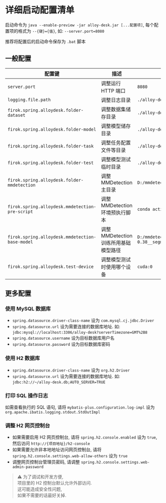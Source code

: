 # 详细启动配置清单

启动命令为 `java --enable-preview -jar alloy-desk.jar [...配置项]`, 每个配置项的格式为 `--{键}={值}`, 如: `--server.port=8080`

推荐将配置后的启动命令保存为 `.bat` 脚本

## 一般配置

配置键 | 描述 | 示例值
--- | -- | ---
`server.port` | 调整运行 HTTP 端口 | `8080`
`logging.file.path` | 调整日志目录 | `./alloy-desk-log/`
`firok.spring.alloydesk.folder-dataset` | 调整数据集储存目录 | `./alloy-desk-dataset`
`firok.spring.alloydesk.folder-model` | 调整模型储存目录 | `./alloy-desk-model`
`firok.spring.alloydesk.folder-task` | 调整任务配置文件等目录 | `./alloy-desk-task`
`firok.spring.alloydesk.folder-test` | 调整模型测试临时目录 | `./alloy-desk-test`
`firok.spring.alloydesk.folder-mmdetection` | 调整 MMDetection 主目录 | `D:/mmdetection`
`firok.spring.alloydesk.mmdetection-pre-script` | 调整 MMDetection 环境预执行脚本 | `conda activate open-mmlab`
`firok.spring.alloydesk.mmdetection-base-model` | 调整 MMDetection 训练所用基础模型路径 | `D:/mmdetection/checkpoints/mask_rcnn_r50_caffe_fpn_1x_coco_bbox_mAP-0.38__segm_mAP-0.344_20200504_231812-0ebd1859.pth`
`firok.spring.alloydesk.test-device` | 调整模型测试时使用哪个设备 | `cuda:0`

## 更多配置

### 使用 MySQL 数据库

* `spring.datasource.driver-class-name` 设为 `com.mysql.cj.jdbc.Driver`
* `spring.datasource.url` 设为需要连接的数据库地址. 如: `jdbc:mysql://localhost:3306/alloy-desk?serverTimezone=GMT%2B8`
* `spring.datasource.username` 设为目标数据库用户名
* `spring.datasource.password` 设为目标数据库密码

### 使用 H2 数据库

* `spring.datasource.driver-class-name` 设为 `org.h2.Driver`
* `spring.datasource.url` 设为需要连接的数据库地址. 如: `jdbc:h2://~/alloy-desk.db;AUTO_SERVER=TRUE`

### 打印 SQL 操作日志

如需查看执行的 SQL 语句, 请将 `mybatis-plus.configuration.log-impl` 设为 `org.apache.ibatis.logging.stdout.StdOutImpl`

### 调整 H2 网页控制台

* 如果需要启用 H2 网页控制台,
  请将 `spring.h2.console.enabled` 设为 `true`, 然后访问 `http://{项目地址}/h2-console`
* 如果需要允许非本地地址访问网页控制台,
  请将 `spring.h2.console.settings.web-allow-others` 设为 `true`
* 调整网页控制台管理员密码,
  请调整 `spring.h2.console.settings.web-admin-password`

> ⚠ 为了调试和开发方便,  
> 项目里的 H2 控制台默认允许外部访问.  
> 这可能造成安全性问题,  
> 如果不需要的话最好关掉.
